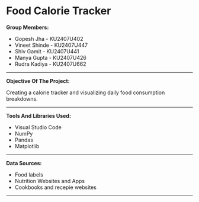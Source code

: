 # Food Calorie Tracker


**Group Members:**

* Gopesh Jha  - KU2407U402
* Vineet Shinde - KU2407U447
* Shiv Gamit - KU2407U441
* Manya Gupta - KU2407U426
* Rudra Kadiya - KU2407U662

---

**Objective Of The Project:**

Creating a calorie tracker and visualizing daily food consumption breakdowns.

---
**Tools And Libraries Used:**
* Visual Studio Code
* NumPy 
* Pandas
* Matplotlib

---
**Data Sources:**
* Food labels
* Nutrition Websites and Apps
* Cookbooks and recepie websites

---
